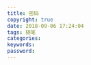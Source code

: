 ```yaml
---
title: 密码
copyright: true
date: 2018-09-06 17:24:04
tags: 随笔
categories:
keywords:
password:
---
```

